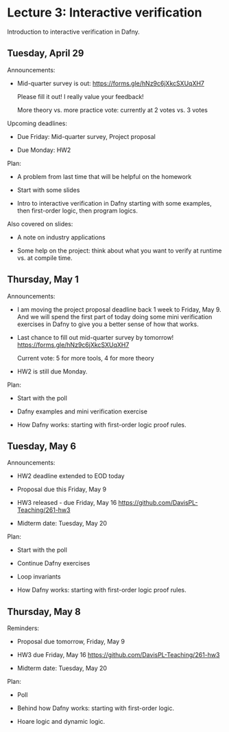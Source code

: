 # Lecture 3: Interactive verification

Introduction to interactive verification in Dafny.

## Tuesday, April 29

Announcements:

- Mid-quarter survey is out:
  https://forms.gle/hNz9c6jXkcSXUqXH7

  Please fill it out! I really value your feedback!

  More theory vs. more practice vote: currently at 2 votes vs. 3 votes

Upcoming deadlines:

- Due Friday: Mid-quarter survey, Project proposal

- Due Monday: HW2

Plan:

- A problem from last time that will be helpful on the homework

- Start with some slides

- Intro to interactive verification in Dafny
  starting with some examples, then first-order logic, then program logics.

Also covered on slides:

- A note on industry applications

- Some help on the project:
  think about what you want to verify at runtime vs. at compile time.

## Thursday, May 1

Announcements:

- I am moving the project proposal deadline back 1 week to Friday, May 9.
  And we will spend the first part of today doing some mini verification exercises in Dafny
  to give you a better sense of how that works.

- Last chance to fill out mid-quarter survey by tomorrow!
  https://forms.gle/hNz9c6jXkcSXUqXH7

  Current vote: 5 for more tools, 4 for more theory

- HW2 is still due Monday.

Plan:

- Start with the poll

- Dafny examples and mini verification exercise

- How Dafny works: starting with first-order logic proof rules.

## Tuesday, May 6

Announcements:

- HW2 deadline extended to EOD today

- Proposal due this Friday, May 9

- HW3 released - due Friday, May 16
  https://github.com/DavisPL-Teaching/261-hw3

- Midterm date: Tuesday, May 20

Plan:

- Start with the poll

- Continue Dafny exercises

- Loop invariants

- How Dafny works: starting with first-order logic proof rules.

## Thursday, May 8

Reminders:

- Proposal due tomorrow, Friday, May 9

- HW3 due Friday, May 16
  https://github.com/DavisPL-Teaching/261-hw3

- Midterm date: Tuesday, May 20

Plan:

- Poll

- Behind how Dafny works: starting with first-order logic.

- Hoare logic and dynamic logic.
